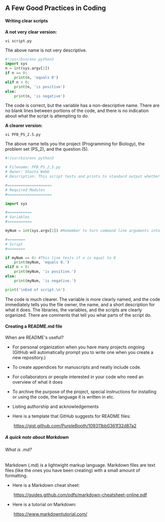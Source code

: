 ## A Few Good Practices in Coding

#### Writing clear scripts

**A not very clear version:**

```
vi script.py
```
The above name is not very descriptive.

```python
#!/usr/bin/env python3
import sys
n = int(sys.argv[1])
if n == 0:
	print(n, 'equals 0')
elif n > 0:
	print(n, 'is positive')
else:
	print(n, 'is negative')
```
The code is correct, but the variable has a non-descriptive name. There are no blank lines between portions of the code, and there is no indication about what the script is attempting to do.

**A clearer version:**

```
vi PFB_PS_2.5.py
```
The above name tells you the project (Programming for Biology), the problem set (PS_2), and the question (5).

```python
#!/usr/bin/env python3

# Filename: PFB_PS_2.5.py
# Owner: Shasta Webb
# Description: This script tests and prints to standard output whether a number is 0, positive, or negative.

#====================
# Required Modules
#====================

import sys

#===========
# Variables
#===========

myNum = int(sys.argv[1]) #Remember to turn command line arguments into integers!

#========
# Script
#========

if myNum == 0: #This line tests if n is equal to 0
	print(myNum, 'equals 0.')
elif n > 0:
	print(myNum, 'is positive.')
else:
	print(myNum, 'is negative.')

print('\nEnd of script.\n')

```

The code is much clearer. The variable is more clearly named, and the code immediately tells you the file owner, the name, and a short description for what it does. The libraries, the variables, and the scripts are clearly organized. There are comments that tell you what parts of the script do.

#### Creating a README.md file

When are README's useful?

* For personal organization when you have many projects ongoing (GitHub will automatically prompt you to write one when you create a new repository.)

* To create appendices for manuscripts and neatly include code.

* For collaborators or people interested in your code who need an overview of what it does

* To archive the purpose of the project, special instructions for installing or using the code, the language it is written in etc.

* Listing authorship and acknowledgements

* Here is a template that GitHub suggests for README files:

  ​	https://gist.github.com/PurpleBooth/109311bb0361f32d87a2

##### A quick note about Markdown

###### What is .md?

Markdown (.md) is a lightwight markup language. Markdown files are text files (like the ones you have been creating) with a small amount of formatting.
* Here is a Markdown cheat sheet:

  ​	https://guides.github.com/pdfs/markdown-cheatsheet-online.pdf

* Here is a tutorial on Markdown:

  ​	https://www.markdowntutorial.com/
